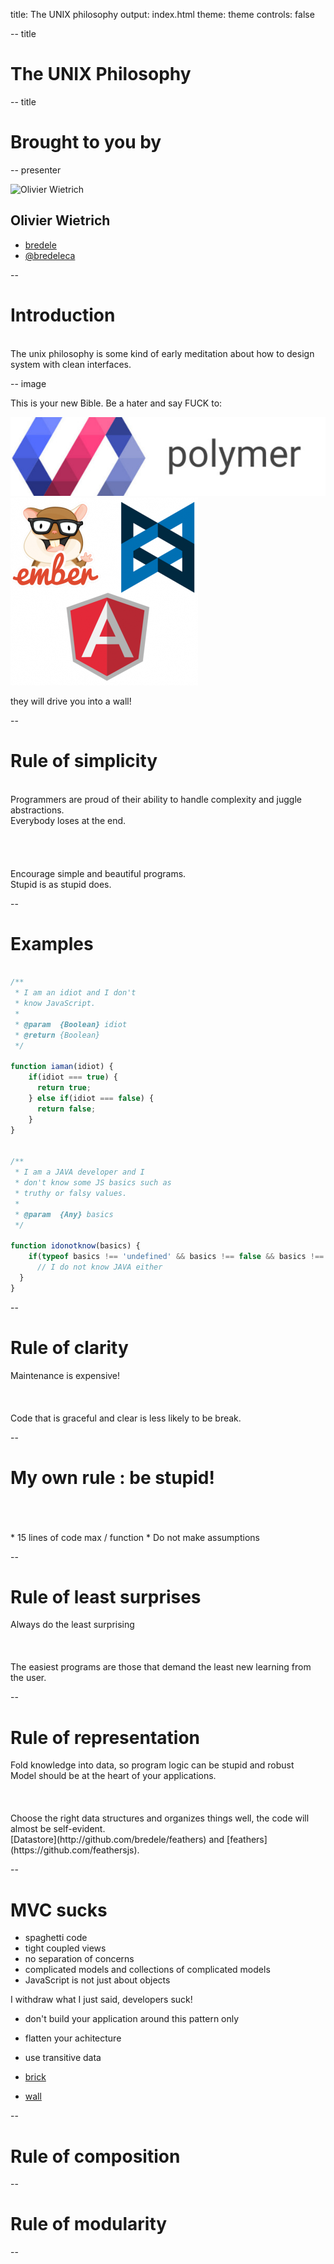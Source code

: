 title: The UNIX philosophy
output: index.html
theme: theme
controls: false

-- title

# The UNIX Philosophy

-- title

# Brought to you by

-- presenter

![Olivier Wietrich](https://avatars3.githubusercontent.com/u/1443806?v=3&s=460)

## Olivier Wietrich

* [<i class="fa fa-github"></i> bredele](https://github.com/bredele)
* [<i class="fa fa-twitter"></i> @bredeleca](http://twitter.com/bredeleca)


--

# Introduction

<br>
<div class="center">The unix philosophy is some kind of early meditation about how to design system with clean interfaces. </div>

-- image

This is your new Bible. Be a hater and say FUCK to:

![polymer](img/polymer-logo.jpg)
![angularjs](img/angularjs-logo.png)

they will drive you into a wall!

--

# Rule of simplicity

<br>
<div class="center">
	Programmers are proud of their ability to handle complexity and juggle abstractions.
</div>
<div class="bold center red">Everybody loses at the end.</div>
<br>
<br>
<br>
<br>
<div class="center">
	Encourage simple and beautiful programs.
</div> 
<div class="green center bold">Stupid is as stupid does.</div>

--

# Examples


```javascript

/**
 * I am an idiot and I don't
 * know JavaScript.
 *
 * @param  {Boolean} idiot
 * @return {Boolean}
 */

function iaman(idiot) {
	if(idiot === true) {
	  return true;
	} else if(idiot === false) {
	  return false;
	}
}


/**
 * I am a JAVA developer and I
 * don't know some JS basics such as
 * truthy or falsy values.
 *
 * @param  {Any} basics
 */

function idonotknow(basics) {
	if(typeof basics !== 'undefined' && basics !== false && basics !== 0) {
	  // I do not know JAVA either
  }
}

```

--

# Rule of clarity

<div class="center">Maintenance is expensive!</div>
<br>
<br>
<br>
<div class="center">
	Code that is graceful and clear is less likely to be break.
</div>


--

# My own rule : be stupid!

<br>
<br>
<br>
* 15 lines of code max / function
* Do not make assumptions


--

# Rule of least surprises
<div class="center">Always do the least surprising</div>
<br>
<br>
<br>
<div class="center">
	The easiest programs are those that demand the least new learning from the user.
</div>

--

# Rule of representation

<div class="center">Fold knowledge into data, so program logic can be stupid and robust</div>
<div class="bold center red">Model should be at the heart of your applications.</div>
<br>
<br>
<br>
<div class="center">
	Choose the right data structures and organizes things well, the code will almost be self-evident.
</div>
<div class="bold center green">[Datastore](http://github.com/bredele/feathers) and [feathers](https://github.com/feathersjs).</div>

--

# MVC sucks

* spaghetti code
* tight coupled views
* no separation of concerns
* complicated models and collections of complicated models
* JavaScript is not just about objects

<div class="red bold">I withdraw what I just said, developers suck!</div>

* don't build your application around this pattern only
* flatten your achitecture
* use transitive data

* [brick](http://github.com/bredele/brickjs)
* [wall](https://github.com/bredele/walls)

--

# Rule of composition



--


# Rule of modularity


--
